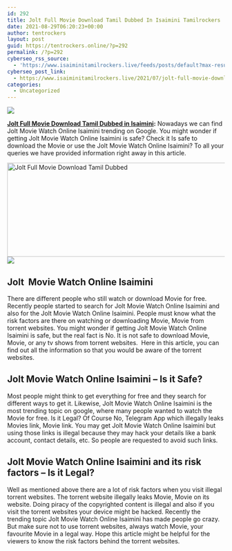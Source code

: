 ```yaml
---
id: 292
title: Jolt Full Movie Download Tamil Dubbed In Isaimini Tamilrockers
date: 2021-08-29T06:20:23+00:00
author: tentrockers
layout: post
guid: https://tentrockers.online/?p=292
permalink: /?p=292
cyberseo_rss_source:
  - 'https://www.isaiminitamilrockers.live/feeds/posts/default?max-results=150&start-index=1'
cyberseo_post_link:
  - https://www.isaiminitamilrockers.live/2021/07/jolt-full-movie-download-tamil-dubbed.html
categories:
  - Uncategorized
---
```

<div class="media_block">
  <img src="https://1.bp.blogspot.com/-7wTKDxbUL0c/YPrKgrdCEFI/AAAAAAAABEs/jycAXCje5xca8Y7gQiRRBnI-VCovh7ULACLcBGAsYHQ/s72-w528-h217-c/Download-Jolt-movie.jpg" class="media_thumbnail" />
</div>

<meta content="Jolt Full Movie Download Tamil Dubbed in Isaimini : Nowadays we can find Jolt Movie Watch Online Isaimini trending on Google. You might wo..." name="twitter:description" />

  


<center>
</center>

<span><span><b><a href="https://www.tamilrockers.co.nz/jolt-full-movie-download-tamil-dubbed-in-tamilrockers/">Jolt Full Movie Download Tamil Dubbed</a></b></span></span><span><b><a href="https://www.tamilrockers.co.nz/jolt-full-movie-download-tamil-dubbed-in-tamilrockers/"> in Isaimini</a>:</b> Nowadays we can find Jolt Movie Watch Online Isaimini trending on Google. You might wonder if getting Jolt Movie Watch Online Isaimini is safe? Check it Is safe to download the Movie or use the Jolt Movie Watch Online Isaimini? To all your queries we have provided information right away in this article.</span>

<div class="separator">
  <a href="https://1.bp.blogspot.com/-7wTKDxbUL0c/YPrKgrdCEFI/AAAAAAAABEs/jycAXCje5xca8Y7gQiRRBnI-VCovh7ULACLcBGAsYHQ/s636/Download-Jolt-movie.jpg"><img loading="lazy" alt="Jolt Full Movie Download Tamil Dubbed" border="0" data-original-height="359" data-original-width="636" height="217" src="https://1.bp.blogspot.com/-7wTKDxbUL0c/YPrKgrdCEFI/AAAAAAAABEs/jycAXCje5xca8Y7gQiRRBnI-VCovh7ULACLcBGAsYHQ/w528-h217/Download-Jolt-movie.jpg" width="528" /></a>
</div>



<div class="separator">
  <a href="https://techsambavangal.in/"><img border="0" data-original-height="250" data-original-width="300" src="https://1.bp.blogspot.com/-nfbzYVobUik/YMlpOerzdgI/AAAAAAAAA3Y/aAupsOUs_WMY6Lv7R1OtZhI6OqaRh-YAwCPcBGAYYCw/s0/e854879156f0849f3d27a89db88ed039.png" /></a>
</div>

<span id="docs-internal-guid-9b0e834b-7fff-8c5b-0dbe-aa87bc8f1bc6"></p> 

<h2 dir="ltr">
  <span>Jolt&nbsp; Movie Watch Online Isaimini</span>
</h2>

<p dir="ltr">
  <span>There are different people who still watch or download Movie for free. Recently people started to search for Jolt Movie Watch Online Isaimini and also for the Jolt Movie Watch Online Isaimini. People must know what the risk factors are there on watching or downloading Movie, Movie from torrent websites. You might wonder if getting Jolt Movie Watch Online Isaimini is safe, but the real fact is No. It is not safe to download Movie, Movie, or any tv shows from torrent websites.&nbsp; Here in this article, you can find out all the information so that you would be aware of the torrent websites.</span>
</p>

<h2 dir="ltr">
  <span>Jolt Movie Watch Online Isaimini </span><span>&#8211; </span><span>Is it Safe?</span>
</h2>

<p dir="ltr">
  <span>Most people might think to get everything for free and they search for different ways to get it. Likewise, Jolt Movie Watch Online Isaimini is the most trending topic on google, where many people wanted to watch the Movie for free. Is it Legal? Of Course No, Telegram App which illegally leaks Movies link, Movie link. You may get Jolt Movie Watch Online Isaimini but using those links is illegal because they may hack your details like a bank account, contact details, etc. So people are requested to avoid such links.</span>
</p>

<h2 dir="ltr">
  <span>Jolt Movie Watch Online Isaimini and its risk factors </span><span>&#8211; Is it Legal?</span>
</h2>

<p dir="ltr">
  <span>Well as mentioned above there are a lot of risk factors when you visit illegal torrent websites. The torrent website illegally leaks Movie, Movie on its website. Doing piracy of the copyrighted content is illegal and also if you visit the torrent websites your device might be hacked. Recently the trending topic Jolt Movie Watch Online Isaimini has made people go crazy. But make sure not to use torrent websites, always watch Movie, your favourite Movie in a legal way. Hope this article might be helpful for the viewers to know the risk factors behind the torrent websites.</span>
</p>

<p dir="ltr">
  <span>&nbsp;</span>
</p>

<p>
  </span><br /> 
  
  <center>
  </center>
</p>